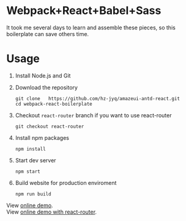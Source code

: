 # Webpack+React+Babel+Sass
It took me several days to learn and assemble these pieces, so this boilerplate can save others time.

# Usage

1. Install Node.js and Git

2. Download the repository
   ```
   git clone   https://github.com/hz-jyq/amazeui-antd-react.git
   cd webpack-react-boilerplate
   ```
3. Checkout `react-router` branch if you want to use react-router

   `git checkout react-router`

4. Install npm packages

   `npm install`

5. Start dev server

   `npm start`

6. Build website for production enviroment

   `npm run build`

View [online demo](http://j-f-liu.github.io/webpack-react-boilerplate/).<br>
View [online demo with react-router](https://webpack-react-boiler.firebaseapp.com/).
